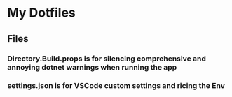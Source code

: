 # My Dotfiles

## Files

### Directory.Build.props is for silencing comprehensive and annoying dotnet warnings when running the app

### settings.json is for VSCode custom settings and ricing the Env
